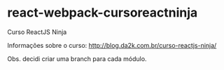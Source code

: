# react-webpack-cursoreactninja

Curso ReactJS Ninja

Informações sobre o curso: http://blog.da2k.com.br/curso-reactjs-ninja/

Obs. decidi criar uma branch para cada módulo.
